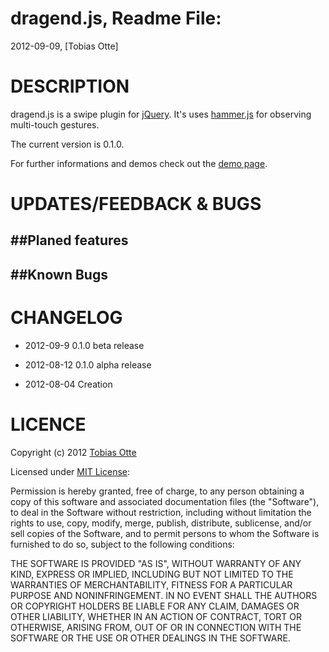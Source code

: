 dragend.js, Readme File:
==============================================================================
2012-09-09, [Tobias Otte]

# DESCRIPTION

dragend.js is a swipe plugin for [jQuery](https://github.com/jquery/jquery/). It's uses [hammer.js](http://eightmedia.github.com/hammer.js/) for observing multi-touch gestures.

The current version is 0.1.0.

For further informations and demos check out the [demo page](http://stereobit.github.com/dragend/).

# UPDATES/FEEDBACK & BUGS

##Planed features
---

##Known Bugs
---

# CHANGELOG

* 2012-09-9
  0.1.0 beta release

* 2012-08-12
  0.1.0 alpha release

* 2012-08-04
  Creation

# LICENCE 

Copyright (c) 2012 [Tobias Otte](http://stereb.it)

Licensed under [MIT License](http://www.opensource.org/licenses/mit-license.php):

Permission is hereby granted, free of charge, to any person obtaining a copy of this software and associated documentation files (the "Software"), to deal in the Software without restriction, including without limitation the rights to use, copy, modify, merge, publish, distribute, sublicense, and/or sell copies of the Software, and to permit persons to whom the Software is furnished to do so, subject to the following conditions:

THE SOFTWARE IS PROVIDED "AS IS", WITHOUT WARRANTY OF ANY KIND, EXPRESS OR IMPLIED, INCLUDING BUT NOT LIMITED TO THE WARRANTIES OF MERCHANTABILITY, FITNESS FOR A PARTICULAR PURPOSE AND NONINFRINGEMENT. IN NO EVENT SHALL THE AUTHORS OR COPYRIGHT HOLDERS BE LIABLE FOR ANY CLAIM, DAMAGES OR OTHER LIABILITY, WHETHER IN AN ACTION OF CONTRACT, TORT OR OTHERWISE, ARISING FROM, OUT OF OR IN CONNECTION WITH THE SOFTWARE OR THE USE OR OTHER DEALINGS IN THE SOFTWARE.